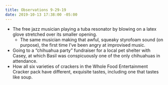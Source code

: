 ```yaml
---
title: Observations 9-29-19
date: 2019-10-13 17:38:00 -05:00
---
```


- The free jazz musician playing a tuba resonator by blowing on a latex glove stretched over its smaller opening.
	- The same musician making that awful, squeaky styrofoam sound (on purpose), the first time I’ve been angry at improvised music.
- Going to a “chihuahua party” fundraiser for a local pet shelter with Casey, at which Basil was conspicuously one of the only chihuahuas in attendance.
- How all six varieties of crackers in the Whole Food Entertainment Cracker pack have different, exquisite tastes, including one that tastes like soup.